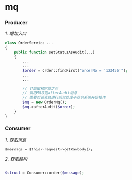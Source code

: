 # mq


### Producer

*1. 增加入口*

```php
class OrderService ... 
{
    public function setStatusAsAudit(...)
    {
        ...
        ...
        $order = Order::findFirst("orderNo = '123456'"); 
        ...
        ...

        // 订单审核完成之后
        // 调用MQ发送afterAudit消息
        // 需要对该消息进行后续处理子业务系统开始操作
        $mq = new OrderMq();
        $mq->afterAudit($order);
    }
}
```


### Consumer

*1. 获取消息*

```
$message = $this->request->getRawbody();
```

*2. 获取结构*

```php

$struct = Consumer::order($message);

```

